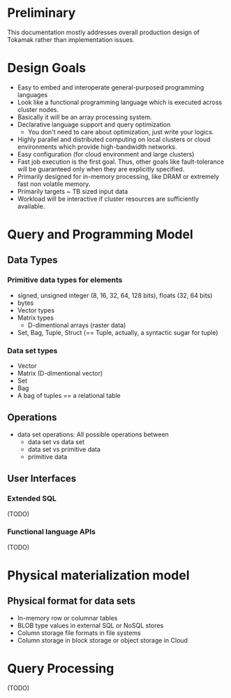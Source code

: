 # Preliminary
This documentation mostly addresses overall production design of Tokamak rather than implementation issues.

# Design Goals
* Easy to embed and interoperate general-purposed programming languages
* Look like a functional programming language which is executed across cluster nodes.
* Basically it will be an array processing system.
* Declarative language support and query optimization
  * You don't need to care about optimization, just write your logics.
* Highly parallel and distributed computing on local clusters or cloud environments which provide high-bandwidth networks.
* Easy configuration (for cloud environment and large clusters)
* Fast job execution is the first goal. Thus, other goals like fault-tolerance will be guaranteed only when they are explicitly specified.
* Primarily designed for in-memory processing, like DRAM or extremely fast non volatile memory.
* Primarily targets ~ TB sized input data
* Workload will be interactive if cluster resources are sufficiently available.

# Query and Programming Model

## Data Types
### Primitive data types for elements
* signed, unsigned integer (8, 16, 32, 64, 128 bits), floats (32, 64 bits)
* bytes
* Vector types
* Matrix types
  * D-dimentional arrays (raster data)
* Set, Bag, Tuple, Struct (== Tuple, actually, a syntactic sugar for tuple)

### Data set types
* Vector
* Matrix (D-dimentional vector)
* Set
* Bag
 * A bag of tuples == a relational table

## Operations
* data set operations: All possible operations between
  * data set vs data set
  * data set vs primitive data
  * primitive data

## User Interfaces
### Extended SQL
(TODO)
### Functional language APIs
(TODO)

# Physical materialization model

## Physical format for data sets
* In-memory row or columnar tables
* BLOB type values in external SQL or NoSQL stores
* Column storage file formats in file systems
* Column storage in block storage or object storage in Cloud

# Query Processing
(TODO)
